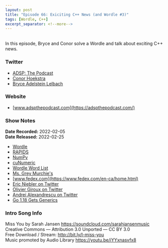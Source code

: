 ```yaml
---
layout: post
title: "Episode 66: Exiciting C++ News (and Wordle #3)"
tags: [Wordle, C++]
excerpt_separator: <!--more-->
---
```

 
<br>In this episode, Bryce and Conor solve a Wordle and talk about exciting C++ news.
 
<!--more-->
 
### Twitter
 
* [ADSP: The Podcast](https://twitter.com/adspthepodcast)
* [Conor Hoekstra](https://twitter.com/code_report)
* [Bryce Adelstein Lelbach](https://twitter.com/blelbach)
 
### Website
 
* [www.adspthepodcast.com](https://adspthepodcast.com/)
 
### Show Notes
 
**Date Recorded:** 2022-02-05 <br>
**Date Released:** 2022-02-25
 
* [Wordle](https://www.nytimes.com/games/wordle/index.html)
* [RAPIDS](https://rapids.ai/)
* [NumPy](https://numpy.org/)
* [cuNumeric](https://developer.nvidia.com/cunumeric)
* [Wordle Word List](https://www.reddit.com/r/wordle/comments/s4tcw8/a_note_on_wordles_word_list/)
* [Ms. Grey Murchie's](https://www.murchies.com/product/ms-grey-tea-bags/)
* [www.fedex.com](https://www.fedex.com/en-ca/home.html)
* [Eric Niebler on Twitter](https://twitter.com/ericniebler)
* [Olivier Giroux on Twitter](https://twitter.com/__simt__)
* [Andrei Alexandrescu on Twitter](https://twitter.com/incomputable)
* [Go 1.18 Gets Generics](https://go.dev/blog/go1.18beta1)
 
### Intro Song Info
 
Miss You by Sarah Jansen https://soundcloud.com/sarahjansenmusic<br>
Creative Commons — Attribution 3.0 Unported — CC BY 3.0<br>
Free Download / Stream: http://bit.ly/l-miss-you<br>
Music promoted by Audio Library https://youtu.be/iYYxnasvfx8<br>